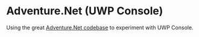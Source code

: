 Adventure.Net (UWP Console)
===========================

Using the great [Adventure.Net codebase](https://github.com/jphamilton/Adventure.Net) to experiment with UWP Console.

